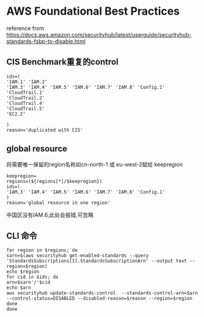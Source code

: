 # AWS Foundational Best Practices
reference from https://docs.aws.amazon.com/securityhub/latest/userguide/securityhub-standards-fsbp-to-disable.html
## CIS Benchmark重复的control
```
ids=(
'IAM.1' 'IAM.2'
'IAM.3' 'IAM.4' 'IAM.5' 'IAM.6' 'IAM.7' 'IAM.8' 'Config.1'
'CloudTrail.1' 
'CloudTrail.2'
'CloudTrail.4'
'CloudTrail.5'
'EC2.2'

)
reason='duplicated with CIS'
```
## global resource
将需要唯一保留的region名称如cn-north-1 或 eu-west-2赋给 keepregion
```
keepregion=
regions=(${regions[*]/$keepregion}) 
ids=(
'IAM.3' 'IAM.4' 'IAM.5' 'IAM.6' 'IAM.7' 'IAM.8' 'Config.1'
)
reason='global resource in one region'
```
中国区没有IAM.6,此处会报错,可忽略


## CLI 命令
```
for region in $regions; do
sarn=$(aws securityhub get-enabled-standards --query 'StandardsSubscriptions[1].StandardsSubscriptionArn' --output text --region=$region)
echo $region
for cid in $ids; do
arn=$sarn'/'$cid
echo $arn
aws securityhub update-standards-control  --standards-control-arn=$arn --control-status=DISABLED --disabled-reason=$reason --region=$region
done
done
```
